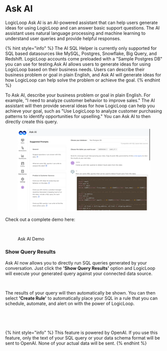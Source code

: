 # Ask AI

LogicLoop Ask AI is an AI-powered assistant that can help users generate ideas for using LogicLoop and can answer basic support questions. The AI assistant uses natural language processing and machine learning to understand user queries and provide helpful responses.

{% hint style="info" %}
The AI SQL Helper is currently only supported for SQL based datasources like MySQL, Postgres, Snowflake, Big Query, and Redshift. LogicLoop accounts come preloaded with a "Sample Postgres DB" you can use for testing.Ask AI allows users to generate ideas for using LogicLoop based on their business needs. Users can describe their business problem or goal in plain English, and Ask AI will generate ideas for how LogicLoop can help solve the problem or achieve the goal.
{% endhint %}

To Ask AI, describe your business problem or goal in plain English. For example, "I need to analyze customer behavior to improve sales." The AI assistant will then provide several ideas for how LogicLoop can help you achieve your goal, such as "Use LogicLoop to analyze customer purchasing patterns to identify opportunities for upselling." You can Ask AI to then directly create this query.

<figure><img src="../.gitbook/assets/Recording 2023-04-21 at 16.38.33.gif" alt=""><figcaption></figcaption></figure>

Check out a complete demo here:&#x20;

<figure><img src="https://cdn.loom.com/sessions/thumbnails/bf54b6936c9045b7b4ad2f4f5701c3b4-with-play.gif" alt=""><figcaption><p>Ask AI Demo</p></figcaption></figure>

### Show Query Results

Ask AI now allows you to directly run SQL queries generated by your conversation. Just click the **'Show Query Results'** option and LogicLoop will execute your generated query against your connected data source.

<figure><img src="../.gitbook/assets/Screenshot 2024-03-20 at 12.14.03 PM.png" alt=""><figcaption></figcaption></figure>

The results of your query will then automatically be shown. You can then select **'Create Rule'** to automatically place your SQL in a rule that you can schedule, automate, and alert on with the power of LogicLoop.

<figure><img src="../.gitbook/assets/Screenshot 2024-03-20 at 12.14.53 PM.png" alt=""><figcaption></figcaption></figure>

<figure><img src="../.gitbook/assets/Screenshot 2024-03-20 at 12.15.09 PM.png" alt=""><figcaption></figcaption></figure>

{% hint style="info" %}
This feature is powered by OpenAI. If you use this feature, only the text of your SQL query or your data schema format will be sent to OpenAI. None of your actual data will be sent.&#x20;
{% endhint %}
